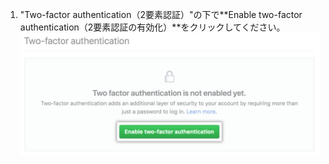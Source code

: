 1. "Two-factor authentication（2要素認証）"の下で**Enable two-factor authentication（2要素認証の有効化）**をクリックしてください。 ![2要素認証の有効化のオプション](/assets/images/help/2fa/enable-two-factor-authentication-dialoge.png)
